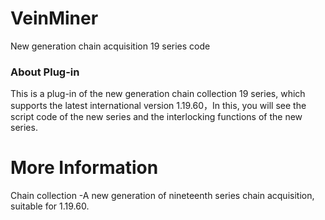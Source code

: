 # VeinMiner
New generation chain acquisition 19 series code

### About Plug-in
This is a plug-in of the new generation chain collection 19 series, which supports the latest international version 1.19.60，In this, you will see the script code of the new series and the interlocking functions of the new series.

# More Information
Chain collection
-A new generation of nineteenth series chain acquisition, suitable for 1.19.60.

